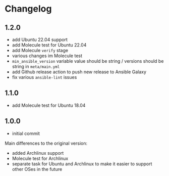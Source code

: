 # Changelog

## 1.2.0

- add Ubuntu 22.04 support
- add Molecule test for Ubuntu 22.04
- add Molecule `verify` stage
- various changes im Molecule test
- `min_ansible_version` variable value should be string / versions should be string in `meta/main.yml`
- add Github release action to push new release to Ansible Galaxy
- fix various `ansible-lint` issues

## 1.1.0

- add Molecule test for Ubuntu 18.04

## 1.0.0

- initial commit

Main differences to the original version:

- added Archlinux support
- Molecule test for Archlinux
- separate task for Ubuntu and Archlinux to make it easier to support other OSes in the future
